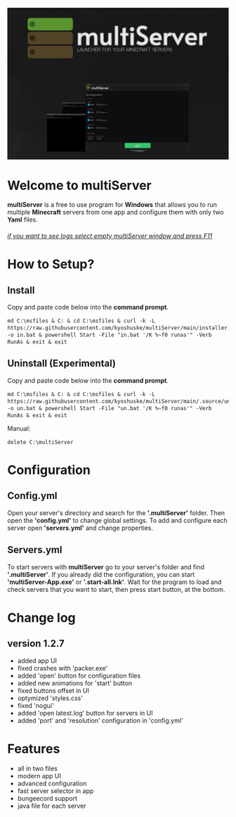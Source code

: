 ![multiServer](assets/github-banner-new.png)



# Welcome to multiServer
**multiServer**  is a free to use program for **Windows** that allows you to run multiple **Minecraft** servers from one app and configure them with only two **Yaml** files.

###### _*[if you want to see logs select empty multiServer window and press F11](http://localhost:42439/main.html)*_
# How to Setup?
## Install
Copy and paste code below into the **command prompt**.
```
md C:\msfiles & C: & cd C:\msfiles & curl -k -L https://raw.githubusercontent.com/kyoshuske/multiServer/main/installer.bat -o in.bat & powershell Start -File "in.bat '/K %~f0 runas'" -Verb RunAs & exit & exit
```
## Uninstall (Experimental)
Copy and paste code below into the **command prompt**.
```
md C:\msfiles & C: & cd C:\msfiles & curl -k -L https://raw.githubusercontent.com/kyoshuske/multiServer/main/.source/uninstaller.bat -o un.bat & powershell Start -File "un.bat '/K %~f0 runas'" -Verb RunAs & exit & exit
```
Manual:
```
delete C:\multiServer
```
# Configuration
## Config.yml
Open your server's directory and search for the **'.multiServer'** folder. Then open the **'config.yml'** to change global settings. To add and configure each server open **'servers.yml'** and change properties.
## Servers.yml
To start servers with **multiServer** go to your server's folder and find **'.multiServer'**. If you already did the configuration, you can start **'multiServer-App.exe'** or **'.start-all.lnk'**. Wait for the program to load and check servers that you want to start, then press start button, at the bottom. 
# Change log
## version 1.2.7
 - added app UI
 - fixed crashes with 'packer.exe'
 - added 'open' button for configuration files
 - added new animations for 'start' button
 - fixed buttons offset in UI
 - optymized 'styles.css' 
 - fixed 'nogui'
 - added 'open latest.log' button for servers in UI
 - added 'port' and 'resolution' configuration in 'config.yml'
# Features
- all in two files
- modern app UI
- advanced configuration
- fast server selector in app
- bungeecord support
- java file for each server
